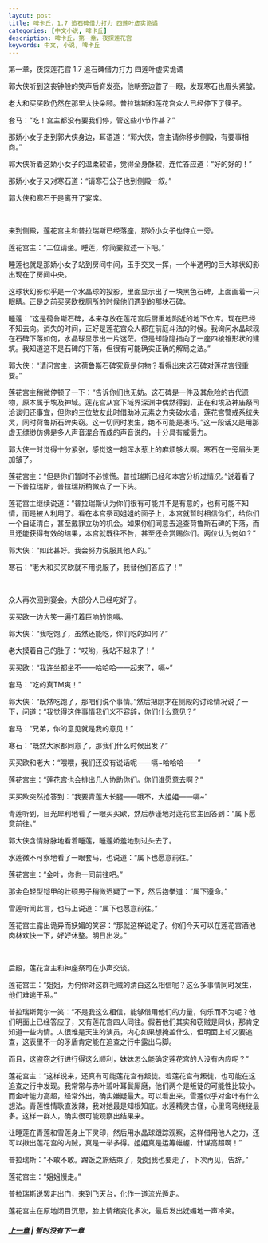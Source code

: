 ```yaml
---
layout: post
title: 啤卡丘，1.7 追石碑借力打力 四莲叶虚实诡谲
categories: [中文小说, 啤卡丘]
description: 啤卡丘，第一章，夜探莲花宫
keywords: 中文, 小说, 啤卡丘
---
```


第一章，夜探莲花宫 1.7 追石碑借力打力 四莲叶虚实诡谲

郭大侠听到这丧钟般的笑声后脊发亮，他朝旁边瞥了一眼，发现寒石也眉头紧皱。

老大和买买欧仍然在那里大快朵颐。普拉瑞斯和莲花宫众人已经停下了筷子。

套马：“吃！宫主都没有要我们停，管这些小节作甚？”

那娇小女子走到郭大侠身边，耳语道：“郭大侠，宫主请你移步侧殿，有要事相商。”

郭大侠听着这娇小女子的温柔软语，觉得全身酥软，连忙答应道：“好的好的！”

那娇小女子又对寒石道：“请寒石公子也到侧殿一叙。”

郭大侠和寒石于是离开了宴席。

<br>

来到侧殿，莲花宫主和普拉瑞斯已经落座，那娇小女子也侍立一旁。

莲花宫主：“二位请坐。睡莲，你简要叙述一下吧。”

睡莲也就是那娇小女子站到房间中间，玉手交叉一挥，一个半透明的巨大球状幻影出现在了房间中央。

这球状幻影似乎是一个水晶球的投影，里面显示出了一块黑色石碑，上面画着一只眼睛。正是之前买买欧找厕所的时候他们遇到的那块石碑。

睡莲：“这是荷鲁斯石碑，本来存放在莲花宫后厨重地附近的地下仓库。现在已经不知去向。消失的时间，正好是莲花宫众人都在前庭斗法的时候。我询问水晶球现在石碑下落如何，水晶球显示出一片迷茫。但是却隐隐指向了一座四棱锥形状的建筑。我知道这不是石碑的下落，但很有可能确实正确的解局之法。”

郭大侠：“请问宫主，这荷鲁斯石碑究竟是何物？看得出来这石碑对莲花宫很重要。”

莲花宫主稍微停顿了一下：“告诉你们也无妨。这石碑是一件及其危险的古代遗物，原本属于埃及神域。莲花宫从宫下域界深渊中偶然得到，正在和埃及神庙祭司洽谈归还事宜，但你的三位故友此时借助冰元素之力突破水墙，莲花宫警戒系统失灵，同时荷鲁斯石碑失窃。这一切同时发生，绝不可能是凑巧。”这一段话又是用那虚无缥缈仿佛是多人声音混合而成的声音说的，十分具有威慑力。

郭大侠一时觉得十分紧张，感觉这一趟浑水惹上的麻烦够大啊。寒石在一旁眉头更加皱了。

莲花宫主：“但是你们暂时不必惊慌。普拉瑞斯已经和本宫分析过情况。”说着看了一下普拉瑞斯，普拉瑞斯稍微点了一下头。

莲花宫主继续说道：“普拉瑞斯认为你们很有可能并不是有意的，也有可能不知情，而是被人利用了。看在本宫祭司姐姐的面子上，本宫就暂时相信你们，给你们一个自证清白，甚至戴罪立功的机会。如果你们同意去追查荷鲁斯石碑的下落，而且还能获得有效的结果，本宫就既往不咎，甚至还会赏赐你们。两位认为何如？”

郭大侠：“如此甚好。我会努力说服其他人的。”

寒石：“老大和买买欧就不用说服了，我替他们答应了！”

<br>

众人再次回到宴会。大部分人已经吃好了。

买买欧一边大笑一遍打着巨响的饱嗝。

郭大侠：“我吃饱了，虽然还能吃，你们吃的如何？”

老大摸着自己的肚子：“哎哟，我站不起来了！”

买买欧：“我连坐都坐不——哈哈哈——起来了，嗝~”

套马：“吃的真TM爽！”

郭大侠：“既然吃饱了，那咱们说个事情。”然后把刚才在侧殿的讨论情况说了一下，问道：“我觉得这件事情我们义不容辞，你们什么意见？”

套马：“兄弟，你的意见就是我的意见！”

寒石：“既然大家都同意了，那我们什么时候出发？”

买买欧和老大：“喂喂，我们还没有说话呢——嗝~哈哈哈——”

莲花宫主：“莲花宫也会排出几人协助你们。你们谁愿意去啊？”

买买欧突然抢答到：“我要青莲大长腿——哦不，大姐姐——嗝~”

青莲听到，目光犀利地看了一眼买买欧，然后恭谨地对莲花宫主回答到：“属下愿意前往。”

郭大侠含情脉脉地看着睡莲，睡莲娇羞地别过头去了。

水莲微不可察地看了一眼套马，也说道：“属下也愿意前往。”

莲花宫主：“金叶，你也一同前往吧。”

那金色轻型铠甲的壮硕男子稍微迟疑了一下，然后抱拳道：“属下遵命。”

雪莲听闻此言，也马上说道：“属下也愿意前往。”

莲花宫主露出诡异而妖媚的笑容：“那就这样说定了。你们今天可以在莲花宫酒池肉林欢快一下，好好休整。明日出发。”

<br>

后殿，莲花宫主和神座祭司在小声交谈。

莲花宫主：“姐姐，为何你对这群毛贼的清白这么相信呢？这么多事情同时发生，他们难逃干系。”

普拉瑞斯莞尔一笑：“不是我这么相信，能够借用他们的力量，何乐而不为呢？他们明面上已经答应了，又有莲花宫四人同往。假若他们其实和窃贼是同伙，那肯定知道一些内情。人很难是天生的演员，内心如果想掩盖什么，但明面上却又要追查，这表里不一的矛盾肯定能在追查之行中露出马脚。

而且，这盗窃之行进行得这么顺利，妹妹怎么能确定莲花宫的人没有内应呢？”

莲花宫主：“这样说来，还真有可能莲花宫有叛徒。若莲花宫有叛徒，也可能在这追查之行中发现。我常常与赤叶碧叶耳鬓厮磨，他们两个是叛徒的可能性比较小。而金叶能力高超，经常外出，确实嫌疑最大。可以看出来，雪莲似乎对金叶有什么想法。青莲性情耿直泼辣，我对她最是知根知底。水莲精灵古怪，心里弯弯绕绕最多。这样一群人，确实很可能观察出结果来。

让睡莲在青莲和雪莲身上下灵印，然后用水晶球跟踪观察，这样借用他人之力，还可以揪出莲花宫的内贼，真是一举多得。姐姐真是运筹帷幄，计谋高超啊！”

普拉瑞斯：“不敢不敢。蹭饭之旅结束了，姐姐我也要走了，下次再见，告辞。”

莲花宫主：“姐姐慢走。”

普拉瑞斯说罢走出门，来到飞天台，化作一道流光遁走。

莲花宫主在原地闭目沉思，脸上情绪变化多次，最后发出妩媚地一声冷笑。

##### [上一章](/2017/09/03/Pikaqiu-1-6/) | 暂时没有下一章